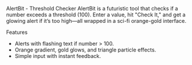  AlertBit - Threshold Checker
AlertBit is a futuristic tool that checks if a number exceeds a threshold (100). Enter a value, hit "Check It," and get a glowing alert if it’s too high—all wrapped in a sci-fi orange-gold interface.

Features
- Alerts with flashing text if number > 100.
- Orange gradient, gold glows, and triangle particle effects.
- Simple input with instant feedback.

